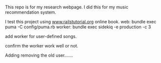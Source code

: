 This repo is for my research webpage.
I did this for my music recommendation system.

I test this project using www.railstutorial.org online book.
web: bundle exec puma -C config/puma.rb
worker: bundle exec sidekiq -e production -c 3


add worker for user-defined songs.

confirm the worker work well or not.

Adding removing the old user.......

